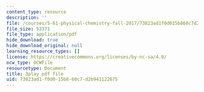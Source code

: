 ```yaml
---
content_type: resource
description: ''
file: /courses/5-61-physical-chemistry-fall-2017/73823ad1f0d015b860c7d2b941122675_3126562.pdf
file_size: 53371
file_type: application/pdf
hide_download: true
hide_download_original: null
learning_resource_types: []
license: https://creativecommons.org/licenses/by-nc-sa/4.0/
ocw_type: OCWFile
resourcetype: Document
title: 3play pdf file
uid: 73823ad1-f0d0-15b8-60c7-d2b941122675
---
```

